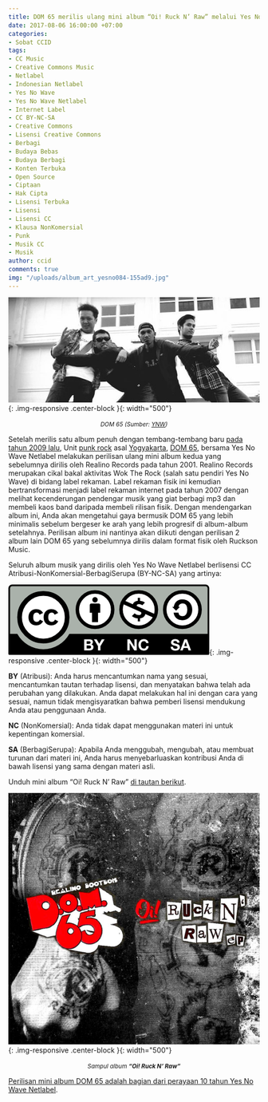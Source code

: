 ```yaml
---
title: DOM 65 merilis ulang mini album “Oi! Ruck N’ Raw” melalui Yes No Wave (CC BY-NC-SA)
date: 2017-08-06 16:00:00 +07:00
categories:
- Sobat CCID
tags:
- CC Music
- Creative Commons Music
- Netlabel
- Indonesian Netlabel
- Yes No Wave
- Yes No Wave Netlabel
- Internet Label
- CC BY-NC-SA
- Creative Commons
- Lisensi Creative Commons
- Berbagi
- Budaya Bebas
- Budaya Berbagi
- Konten Terbuka
- Open Source
- Ciptaan
- Hak Cipta
- Lisensi Terbuka
- Lisensi
- Lisensi CC
- Klausa NonKomersial
- Punk
- Musik CC
- Musik
author: ccid
comments: true
img: "/uploads/album_art_yesno084-155ad9.jpg"
---
```


![dom65-575x241.jpg](/uploads/dom65-575x241.jpg){: .img-responsive .center-block }{: width="500"}<center><small><i>DOM 65 (Sumber: <a href="http://yesnowave.com/yesno085/">YNW</a>)</i></small></center>

Setelah merilis satu album penuh dengan tembang-tembang baru [pada tahun 2009 lalu](https://www.discogs.com/Dom-65-Committed/release/7009521), Unit [punk rock](https://id.wikipedia.org/wiki/Punk_rock) asal [Yogyakarta](https://id.wikipedia.org/wiki/Yogyakarta), [DOM 65](https://www.reverbnation.com/dom65indonesia), bersama Yes No Wave Netlabel melakukan perilisan ulang mini album kedua yang sebelumnya dirilis oleh Realino Records pada tahun 2001. Realino Records merupakan cikal bakal aktivitas Wok The Rock (salah satu pendiri Yes No Wave) di bidang label rekaman. Label rekaman fisik ini kemudian bertransformasi menjadi label rekaman internet pada tahun 2007 dengan melihat kecenderungan pendengar musik yang giat berbagi mp3 dan membeli kaos band daripada membeli rilisan fisik. Dengan mendengarkan album ini, Anda akan mengetahui gaya bermusik DOM 65 yang lebih minimalis sebelum bergeser ke arah yang lebih progresif di album-album setelahnya. Perilisan album ini nantinya akan diikuti dengan perilisan 2 album lain DOM 65 yang sebelumnya dirilis dalam format fisik oleh Ruckson Music.

Seluruh album musik yang dirilis oleh Yes No Wave Netlabel berlisensi CC Atribusi-NonKomersial-BerbagiSerupa (BY-NC-SA) yang artinya:

![by-nc-sa.png](/uploads/by-nc-sa.png){: .img-responsive .center-block }{: width="500"}

**BY** (Atribusi): Anda harus mencantumkan nama yang sesuai, mencantumkan tautan terhadap lisensi, dan menyatakan bahwa telah ada perubahan yang dilakukan. Anda dapat melakukan hal ini dengan cara yang sesuai, namun tidak mengisyaratkan bahwa pemberi lisensi mendukung Anda atau penggunaan Anda.

**NC** (NonKomersial): Anda tidak dapat menggunakan materi ini untuk kepentingan komersial. 

**SA** (BerbagiSerupa): Apabila Anda menggubah, mengubah, atau membuat turunan dari materi ini, Anda harus menyebarluaskan kontribusi Anda di bawah lisensi yang sama dengan materi asli.

Unduh mini album “Oi! Ruck N’ Raw” [di tautan berikut](https://archive.org/download/yesno085dom65/yesno085.zip).

![album_art_yesno084-155ad9.jpg](/uploads/album_art_yesno084-155ad9.jpg){: .img-responsive .center-block }{: width="500"}<center><small><i>Sampul album **“Oi! Ruck N’ Raw”**</i></small></center>

[Perilisan mini album DOM 65 adalah bagian dari perayaan 10 tahun Yes No Wave Netlabel](http://yesnowave.com/10-tahun-yes-no-wave-music/). 